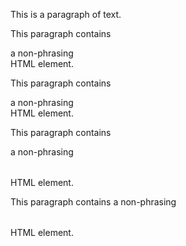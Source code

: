 This is a paragraph of text.

This paragraph contains
<div>
a non-phrasing
</div>
HTML element.

This paragraph contains <div>
a non-phrasing </div>
HTML element.

This paragraph contains
<table>
a non-phrasing
</table>
HTML element.

This paragraph contains <table>
a non-phrasing </table>
HTML element.

